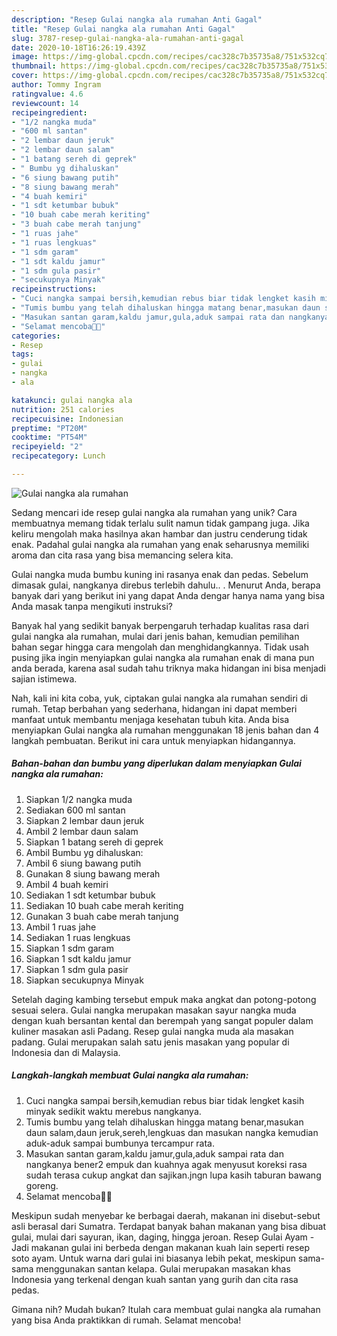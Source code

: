 ```yaml
---
description: "Resep Gulai nangka ala rumahan Anti Gagal"
title: "Resep Gulai nangka ala rumahan Anti Gagal"
slug: 3787-resep-gulai-nangka-ala-rumahan-anti-gagal
date: 2020-10-18T16:26:19.439Z
image: https://img-global.cpcdn.com/recipes/cac328c7b35735a8/751x532cq70/gulai-nangka-ala-rumahan-foto-resep-utama.jpg
thumbnail: https://img-global.cpcdn.com/recipes/cac328c7b35735a8/751x532cq70/gulai-nangka-ala-rumahan-foto-resep-utama.jpg
cover: https://img-global.cpcdn.com/recipes/cac328c7b35735a8/751x532cq70/gulai-nangka-ala-rumahan-foto-resep-utama.jpg
author: Tommy Ingram
ratingvalue: 4.6
reviewcount: 14
recipeingredient:
- "1/2 nangka muda"
- "600 ml santan"
- "2 lembar daun jeruk"
- "2 lembar daun salam"
- "1 batang sereh di geprek"
- " Bumbu yg dihaluskan"
- "6 siung bawang putih"
- "8 siung bawang merah"
- "4 buah kemiri"
- "1 sdt ketumbar bubuk"
- "10 buah cabe merah keriting"
- "3 buah cabe merah tanjung"
- "1 ruas jahe"
- "1 ruas lengkuas"
- "1 sdm garam"
- "1 sdt kaldu jamur"
- "1 sdm gula pasir"
- "secukupnya Minyak"
recipeinstructions:
- "Cuci nangka sampai bersih,kemudian rebus biar tidak lengket kasih minyak sedikit waktu merebus nangkanya."
- "Tumis bumbu yang telah dihaluskan hingga matang benar,masukan daun salam,daun jeruk,sereh,lengkuas dan masukan nangka kemudian aduk-aduk sampai bumbunya tercampur rata."
- "Masukan santan garam,kaldu jamur,gula,aduk sampai rata dan nangkanya bener2 empuk dan kuahnya agak menyusut koreksi rasa sudah terasa cukup angkat dan sajikan.jngn lupa kasih taburan bawang goreng."
- "Selamat mencoba👩‍🍳"
categories:
- Resep
tags:
- gulai
- nangka
- ala

katakunci: gulai nangka ala 
nutrition: 251 calories
recipecuisine: Indonesian
preptime: "PT20M"
cooktime: "PT54M"
recipeyield: "2"
recipecategory: Lunch

---
```



![Gulai nangka ala rumahan](https://img-global.cpcdn.com/recipes/cac328c7b35735a8/751x532cq70/gulai-nangka-ala-rumahan-foto-resep-utama.jpg)

Sedang mencari ide resep gulai nangka ala rumahan yang unik? Cara membuatnya memang tidak terlalu sulit namun tidak gampang juga. Jika keliru mengolah maka hasilnya akan hambar dan justru cenderung tidak enak. Padahal gulai nangka ala rumahan yang enak seharusnya memiliki aroma dan cita rasa yang bisa memancing selera kita.

Gulai nangka muda bumbu kuning ini rasanya enak dan pedas. Sebelum dimasak gulai, nangkanya direbus terlebih dahulu.. . Menurut Anda, berapa banyak dari yang berikut ini yang dapat Anda dengar hanya nama yang bisa Anda masak tanpa mengikuti instruksi?

Banyak hal yang sedikit banyak berpengaruh terhadap kualitas rasa dari gulai nangka ala rumahan, mulai dari jenis bahan, kemudian pemilihan bahan segar hingga cara mengolah dan menghidangkannya. Tidak usah pusing jika ingin menyiapkan gulai nangka ala rumahan enak di mana pun anda berada, karena asal sudah tahu triknya maka hidangan ini bisa menjadi sajian istimewa.


Nah, kali ini kita coba, yuk, ciptakan gulai nangka ala rumahan sendiri di rumah. Tetap berbahan yang sederhana, hidangan ini dapat memberi manfaat untuk membantu menjaga kesehatan tubuh kita. Anda bisa menyiapkan Gulai nangka ala rumahan menggunakan 18 jenis bahan dan 4 langkah pembuatan. Berikut ini cara untuk menyiapkan hidangannya.

<!--inarticleads1-->

##### Bahan-bahan dan bumbu yang diperlukan dalam menyiapkan Gulai nangka ala rumahan:

1. Siapkan 1/2 nangka muda
1. Sediakan 600 ml santan
1. Siapkan 2 lembar daun jeruk
1. Ambil 2 lembar daun salam
1. Siapkan 1 batang sereh di geprek
1. Ambil  Bumbu yg dihaluskan:
1. Ambil 6 siung bawang putih
1. Gunakan 8 siung bawang merah
1. Ambil 4 buah kemiri
1. Sediakan 1 sdt ketumbar bubuk
1. Sediakan 10 buah cabe merah keriting
1. Gunakan 3 buah cabe merah tanjung
1. Ambil 1 ruas jahe
1. Sediakan 1 ruas lengkuas
1. Siapkan 1 sdm garam
1. Siapkan 1 sdt kaldu jamur
1. Siapkan 1 sdm gula pasir
1. Siapkan secukupnya Minyak


Setelah daging kambing tersebut empuk maka angkat dan potong-potong sesuai selera. Gulai nangka merupakan masakan sayur nangka muda dengan kuah bersantan kental dan berempah yang sangat populer dalam kuliner masakan asli Padang. Resep gulai nangka muda ala masakan padang. Gulai merupakan salah satu jenis masakan yang popular di Indonesia dan di Malaysia. 

<!--inarticleads2-->

##### Langkah-langkah membuat Gulai nangka ala rumahan:

1. Cuci nangka sampai bersih,kemudian rebus biar tidak lengket kasih minyak sedikit waktu merebus nangkanya.
1. Tumis bumbu yang telah dihaluskan hingga matang benar,masukan daun salam,daun jeruk,sereh,lengkuas dan masukan nangka kemudian aduk-aduk sampai bumbunya tercampur rata.
1. Masukan santan garam,kaldu jamur,gula,aduk sampai rata dan nangkanya bener2 empuk dan kuahnya agak menyusut koreksi rasa sudah terasa cukup angkat dan sajikan.jngn lupa kasih taburan bawang goreng.
1. Selamat mencoba👩‍🍳


Meskipun sudah menyebar ke berbagai daerah, makanan ini disebut-sebut asli berasal dari Sumatra. Terdapat banyak bahan makanan yang bisa dibuat gulai, mulai dari sayuran, ikan, daging, hingga jeroan. Resep Gulai Ayam - Jadi makanan gulai ini berbeda dengan makanan kuah lain seperti resep soto ayam. Untuk warna dari gulai ini biasanya lebih pekat, meskipun sama-sama menggunakan santan kelapa. Gulai merupakan masakan khas Indonesia yang terkenal dengan kuah santan yang gurih dan cita rasa pedas. 

Gimana nih? Mudah bukan? Itulah cara membuat gulai nangka ala rumahan yang bisa Anda praktikkan di rumah. Selamat mencoba!
